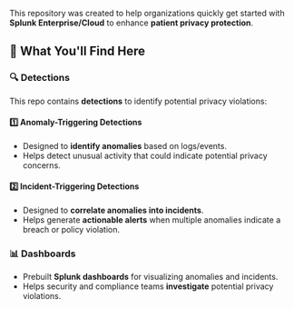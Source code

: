 
This repository was created to help organizations quickly get started with **Splunk Enterprise/Cloud** to enhance **patient privacy protection**.

## 📌 What You'll Find Here

### 🔍 Detections
This repo contains **detections** to identify potential privacy violations:

#### **1️⃣ Anomaly-Triggering Detections**
- Designed to **identify anomalies** based on logs/events.
- Helps detect unusual activity that could indicate potential privacy concerns.

#### **2️⃣ Incident-Triggering Detections**
- Designed to **correlate anomalies into incidents**.
- Helps generate **actionable alerts** when multiple anomalies indicate a breach or policy violation.

### 📊 Dashboards
- Prebuilt **Splunk dashboards** for visualizing anomalies and incidents.
- Helps security and compliance teams **investigate** potential privacy violations.


